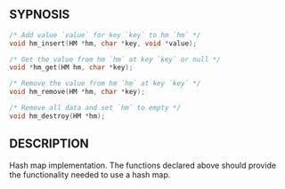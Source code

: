 ## SYPNOSIS
```c
/* Add value `value` for key `key` to hm `hm` */
void hm_insert(HM *hm, char *key, void *value);

/* Get the value from hm `hm` at key `key` or null */
void *hm_get(HM hm, char *key);

/* Remove the value from hm `hm` at key `key` */
void hm_remove(HM *hm, char *key);

/* Remove all data and set `hm` to empty */
void hm_destroy(HM *hm);
```

## DESCRIPTION

Hash map implementation. The functions declared above should provide
the functionality needed to use a hash map.

